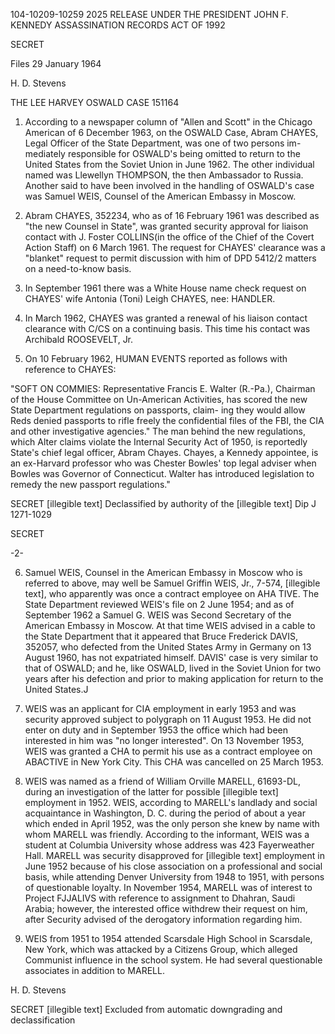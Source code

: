 104-10209-10259 2025 RELEASE UNDER THE PRESIDENT JOHN F. KENNEDY ASSASSINATION RECORDS ACT OF 1992

SECRET

Files	29 January 1964

H. D. Stevens

THE LEE HARVEY OSWALD CASE 151164

1.	According to a newspaper column of "Allen and Scott" in the
Chicago American of 6 December 1963, on the OSWALD Case, Abram CHAYES,
Legal Officer of the State Department, was one of two persons im-
mediately responsible for OSWALD's being omitted to return to the
United States from the Soviet Union in June 1962. The other individual
named was Llewellyn THOMPSON, the then Ambassador to Russia. Another
said to have been involved in the handling of OSWALD's case was Samuel
WEIS, Counsel of the American Embassy in Moscow.

2.	Abram CHAYES, 352234, who as of 16 February 1961 was described
as "the new Counsel in State", was granted security approval for liaison
contact with J. Foster COLLINS(in the office of the Chief of the Covert
Action Staff) on 6 March 1961. The request for CHAYES' clearance was a
"blanket" request to permit discussion with him of DPD 5412/2 matters on
a need-to-know basis.

3.	In September 1961 there was a White House name check request on
CHAYES' wife Antonia (Toni) Leigh CHAYES, nee: HANDLER.

4.	In March 1962, CHAYES was granted a renewal of his liaison
contact clearance with C/CS on a continuing basis. This time his contact
was Archibald ROOSEVELT, Jr.

5.	On 10 February 1962, HUMAN EVENTS reported as follows with
reference to CHAYES:

"SOFT ON COMMIES: Representative Francis E. Walter (R.-Pa.),
Chairman of the House Committee on Un-American Activities, has
scored the new State Department regulations on passports, claim-
ing they would allow Reds denied passports to rifle freely the
confidential files of the FBI, the CIA and other investigative
agencies." The man behind the new regulations, which Alter
claims violate the Internal Security Act of 1950, is reportedly
State's chief legal officer, Abram Chayes. Chayes, a Kennedy
appointee, is an ex-Harvard professor who was Chester Bowles'
top legal adviser when Bowles was Governor of Connecticut.
Walter has introduced legislation to remedy the new passport
regulations."

SECRET
[illegible text]
Declassified by
authority of the
[illegible text]
Dip J
1271-1029

SECRET

-2-

6.	Samuel WEIS, Counsel in the American Embassy in Moscow who
is referred to above, may well be Samuel Griffin WEIS, Jr., 7-574,
[illegible text], who apparently was once a contract employee on AHA TIVE.
The State Department reviewed WEIS's file on 2 June 1954; and as of
September 1962 a Samuel G. WEIS was Second Secretary of the American
Embassy in Moscow. At that time WEIS advised in a cable to the State
Department that it appeared that Bruce Frederick DAVIS, 352057, who
defected from the United States Army in Germany on 13 August 1960, has
not expatriated himself. DAVIS' case is very similar to that of
OSWALD; and he, like OSWALD, lived in the Soviet Union for two years
after his defection and prior to making application for return to the
United States.J

7.	WEIS was an applicant for CIA employment in early 1953 and
was security approved subject to polygraph on 11 August 1953. He did
not enter on duty and in September 1953 the office which had been
interested in him was "no longer interested". On 13 November 1953,
WEIS was granted a CHA to permit his use as a contract employee on
ABACTIVE in New York City. This CHA was cancelled on 25 March 1953.

8.	WEIS was named as a friend of William Orville MARELL, 61693-DL,
during an investigation of the latter for possible [illegible text] employment in 1952.
WEIS, according to MARELL's landlady and social acquaintance in Washington,
D. C. during the period of about a year which ended in April 1952, was the
only person she knew by name with whom MARELL was friendly. According
to the informant, WEIS was a student at Columbia University whose address
was 423 Fayerweather Hall. MARELL was security disapproved for [illegible text] employment
in June 1952 because of his close association on a professional and social
basis, while attending Denver University from 1948 to 1951, with persons
of questionable loyalty. In November 1954, MARELL was of interest to
Project FJJALIVS with reference to assignment to Dhahran, Saudi Arabia;
however, the interested office withdrew their request on him, after
Security advised of the derogatory information regarding him.

9.	WEIS from 1951 to 1954 attended Scarsdale High School in Scarsdale,
New York, which was attacked by a Citizens Group, which alleged Communist
influence in the school system. He had several questionable associates in
addition to MARELL.

H. D. Stevens

SECRET
[illegible text]
Excluded from automatic
downgrading and
declassification

